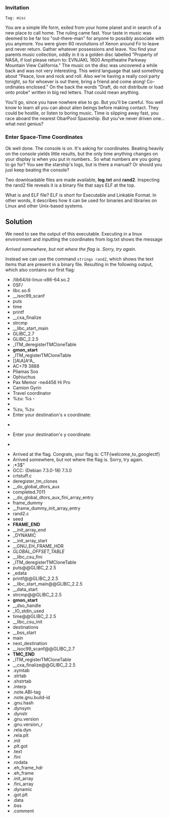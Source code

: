 ### Invitation

`Tag: misc`

You are a simple life form, exiled from your home planet and in search of a new place to call home. The ruling came fast. Your taste in music was deemed to be far too "out-there-man" for anyone to possibly associate with you anymore. You were given 60 revolutions of Xenon around Fir to leave and never return. Gather whatever possessions and leave. You find your parents music collection, oddly in it is a golden disc labelled "Property of NASA, if lost please return to: EVNJAKL 1600 Ampitheatre Parkway Mountain View California." The music on the disc was uncovered a while back and was not very interesting. This weird language that said something about "Peace, love and rock and roll. Also we're having a really cool party tonight, so for whoever is out there, bring a friend and come along! Co-ordinates enclosed." On the back the words "Draft, do not distribute or load onto probe" written in big red letters. That could mean anything.

You'll go, since you have nowhere else to go. But you'll be careful. You well know to learn all you can about alien beings before making contact. They could be hostile, or listen to boring music. Time is slipping away fast, you race aboard the nearest ObarPool Spaceship. But you've never driven one... what next genius?

### Enter Space-Time Coordinates
Ok well done. The console is on. It's asking for coordinates. Beating heavily on the console yields little results, but the only time anything changes on your display is when you put in numbers.. So what numbers are you going to go for?  You see the starship's logs, but is there a manual? Or should you just keep beating the console?


Two downloadable files are made available, **log.txt** and **rand2**.
Inspecting the rand2 file reveals it is a binary file that says ELF at the top.

What is and ELF file?
ELF is short for Executable and Linkable Format. In other words, it describes how it can be used for binaries and libraries on Linux and other Unix-based systems.

## Solution
We need to see the output of this executable. Executing in a linux environment and inputting the coordinates from log.txt shows the message

*Arrived somewhere, but not where the flag is. Sorry, try again.*

Instead we can use the command `strings rand2`, which shows the text items that are present in a binary file. Resulting in the following output, which also contains our first flag:

- /lib64/ld-linux-x86-64.so.2
- 0SF/
- libc.so.6
- __isoc99_scanf
- puts
- time
- printf
- __cxa_finalize
- strcmp
- __libc_start_main
- GLIBC_2.7
- GLIBC_2.2.5
- _ITM_deregisterTMCloneTable
- __gmon_start__
- _ITM_registerTMCloneTable
- []A\A]A^A_
- AC+79 3888
- Pliamas Sos
- Ophiuchus
- Pax Memor -ne4456 Hi Pro
- Camion Gyrin
- Travel coordinator
- %zu: %s -
- <REDACTED>
- %zu, %zu
- Enter your destination's x coordinate:
- >>>
- Enter your destination's y coordinate:
- >>>
- Arrived at the flag. Congrats, your flag is: CTF{welcome_to_googlectf}
- Arrived somewhere, but not where the flag is. Sorry, try again.
- ;*3$"
- GCC: (Debian 7.3.0-18) 7.3.0
- crtstuff.c
- deregister_tm_clones
- __do_global_dtors_aux
- completed.7011
- __do_global_dtors_aux_fini_array_entry
- frame_dummy
- __frame_dummy_init_array_entry
- rand2.c
- seed
- __FRAME_END__
- __init_array_end
- _DYNAMIC
- __init_array_start
- __GNU_EH_FRAME_HDR
- _GLOBAL_OFFSET_TABLE_
- __libc_csu_fini
- _ITM_deregisterTMCloneTable
- puts@@GLIBC_2.2.5
- _edata
- printf@@GLIBC_2.2.5
- __libc_start_main@@GLIBC_2.2.5
- __data_start
- strcmp@@GLIBC_2.2.5
- __gmon_start__
- __dso_handle
- _IO_stdin_used
- time@@GLIBC_2.2.5
- __libc_csu_init
- destinations
- __bss_start
- main
- next_destination
- __isoc99_scanf@@GLIBC_2.7
- __TMC_END__
- _ITM_registerTMCloneTable
- __cxa_finalize@@GLIBC_2.2.5
- .symtab
- .strtab
- .shstrtab
- .interp
- .note.ABI-tag
- .note.gnu.build-id
- .gnu.hash
- .dynsym
- .dynstr
- .gnu.version
- .gnu.version_r
- .rela.dyn
- .rela.plt
- .init
- .plt.got
- .text
- .fini
- .rodata
- .eh_frame_hdr
- .eh_frame
- .init_array
- .fini_array
- .dynamic
- .got.plt
- .data
- .bss
- .comment
